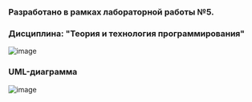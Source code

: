 ### Разработано в рамках лабораторной работы №5. 
### Дисциплина: "Теория и технология программирования"
![image](https://github.com/user-attachments/assets/037a5ac5-baec-48b6-a54d-cf674516715e)
### UML-диаграмма
![image](https://github.com/user-attachments/assets/6c72b414-cbfa-4e85-8ca0-4f4aa7947647)



